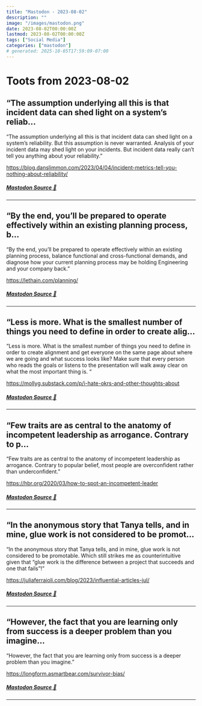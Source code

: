 ```yaml
---
title: "Mastodon - 2023-08-02"
description: ""
image: "/images/mastodon.png"
date: 2023-08-02T00:00:00Z
lastmod: 2023-08-02T00:00:00Z
tags: ["Social Media"]
categories: ["mastodon"]
# generated: 2025-10-05T17:59:09-07:00
---
```


# Toots from 2023-08-02

## “The assumption underlying all this is that incident data can shed light on a system’s reliab...

“The assumption underlying all this is that incident data can shed light on a system’s reliability. But this assumption is never warranted. Analysis of your incident data may shed light on your incidents. But incident data really can’t tell you anything about your reliability.”

<https://blog.danslimmon.com/2023/04/04/incident-metrics-tell-you-nothing-about-reliability/>

##### [Mastodon Source 🐘](https://hachyderm.io/@mweagle/110818472531994847)

---

## “By the end, you’ll be prepared to operate effectively within an existing planning process, b...

“By the end, you’ll be prepared to operate effectively within an existing planning process, balance functional and cross-functional demands, and diagnose how your current planning process may be holding Engineering and your company back.”

<https://lethain.com/planning/>

##### [Mastodon Source 🐘](https://hachyderm.io/@mweagle/110818448292546787)

---

## “Less is more. What is the smallest number of things you need to define in order to create alig...

“Less is more. What is the smallest number of things you need to define in order to create alignment and get everyone on the same page about where we are going and what success looks like? Make sure that every person who reads the goals or listens to the presentation will walk away clear on what the most important thing is. “

<https://mollyg.substack.com/p/i-hate-okrs-and-other-thoughts-about>

##### [Mastodon Source 🐘](https://hachyderm.io/@mweagle/110818337952773725)

---

## “Few traits are as central to the anatomy of incompetent leadership as arrogance. Contrary to p...

“Few traits are as central to the anatomy of incompetent leadership as arrogance. Contrary to popular belief, most people are overconfident rather than underconfident.”

<https://hbr.org/2020/03/how-to-spot-an-incompetent-leader>

##### [Mastodon Source 🐘](https://hachyderm.io/@mweagle/110818136415789062)

---

## “In the anonymous story that Tanya tells, and in mine, glue work is not considered to be promot...

“In the anonymous story that Tanya tells, and in mine, glue work is not considered to be promotable. Which still strikes me as counterintuitive given that “glue work is the difference between a project that succeeds and one that fails”!”

<https://juliaferraioli.com/blog/2023/influential-articles-jul/>

##### [Mastodon Source 🐘](https://hachyderm.io/@mweagle/110817841883028305)

---

## “However, the fact that you are learning only from success is a deeper problem than you imagine...

“However, the fact that you are learning only from success is a deeper problem than you imagine.”

<https://longform.asmartbear.com/survivor-bias/>

##### [Mastodon Source 🐘](https://hachyderm.io/@mweagle/110817793927983326)

---

